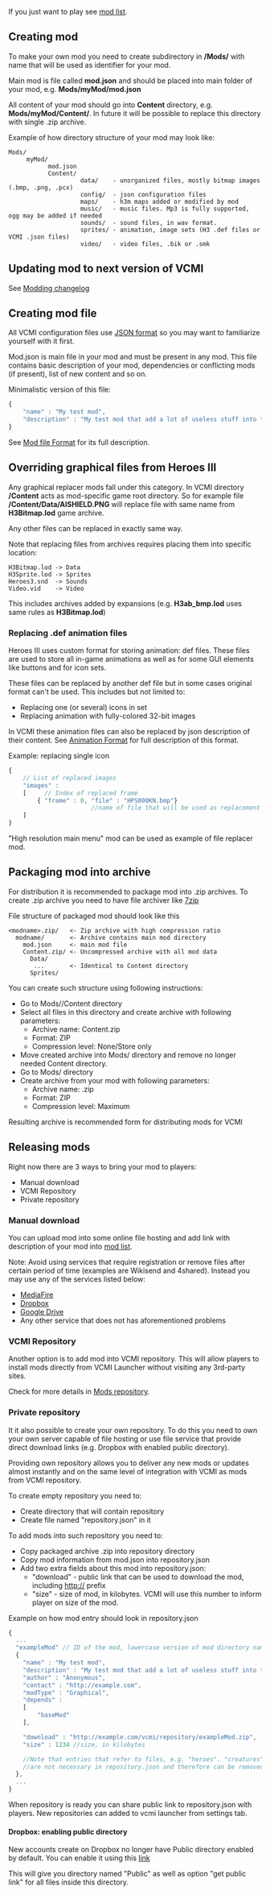 If you just want to play see [mod list](mod_list "wikilink").

## Creating mod

To make your own mod you need to create subdirectory in
**<data dir>/Mods/** with name that will be used as identifier for your
mod.

Main mod is file called **mod.json** and should be placed into main
folder of your mod, e.g. **Mods/myMod/mod.json**

All content of your mod should go into **Content** directory, e.g.
**Mods/myMod/Content/**. In future it will be possible to replace this
directory with single .zip archive.

Example of how directory structure of your mod may look like:

    Mods/
         myMod/
               mod.json
               Content/
                        data/    - unorganized files, mostly bitmap images (.bmp, .png, .pcx)
                        config/  - json configuration files
                        maps/    - h3m maps added or modified by mod
                        music/   - music files. Mp3 is fully supported, ogg may be added if needed
                        sounds/  - sound files, in wav format.
                        sprites/ - animation, image sets (H3 .def files or VCMI .json files)
                        video/   - video files, .bik or .smk

## Updating mod to next version of VCMI

See [Modding changelog](Modding_changelog "wikilink")

## Creating mod file

All VCMI configuration files use [JSON
format](http://en.wikipedia.org/wiki/Json) so you may want to
familiarize yourself with it first.

Mod.json is main file in your mod and must be present in any mod. This
file contains basic description of your mod, dependencies or conflicting
mods (if present), list of new content and so on.

Minimalistic version of this file:

``` javascript
{
    "name" : "My test mod",
    "description" : "My test mod that add a lot of useless stuff into the game"
}
```

See [Mod file Format](Mod_file_Format "wikilink") for its full
description.

## Overriding graphical files from Heroes III

Any graphical replacer mods fall under this category. In VCMI directory
**<mod name>/Content** acts as mod-specific game root directory. So for
example file **<mod name>/Content/Data/AISHIELD.PNG** will replace file
with same name from **H3Bitmap.lod** game archive.

Any other files can be replaced in exactly same way.

Note that replacing files from archives requires placing them into
specific location:

    H3Bitmap.lod -> Data
    H3Sprite.lod -> Sprites
    Heroes3.snd  -> Sounds
    Video.vid    -> Video

This includes archives added by expansions (e.g. **H3ab_bmp.lod** uses
same rules as **H3Bitmap.lod**)

### Replacing .def animation files

Heroes III uses custom format for storing animation: def files. These
files are used to store all in-game animations as well as for some GUI
elements like buttons and for icon sets.

These files can be replaced by another def file but in some cases
original format can't be used. This includes but not limited to:

-   Replacing one (or several) icons in set
-   Replacing animation with fully-colored 32-bit images

In VCMI these animation files can also be replaced by json description
of their content. See [Animation Format](Animation_Format "wikilink")
for full description of this format.

Example: replacing single icon

``` javascript
{
	// List of replaced images
	"images" : 
	[	  // Index of replaced frame
		{ "frame" : 0, "file" : "HPS000KN.bmp"} 
		               //name of file that will be used as replacement
	]
}
```

"High resolution main menu" mod can be used as example of file replacer
mod.

## Packaging mod into archive

For distribution it is recommended to package mod into .zip archives. To
create .zip archive you need to have file archiver like
[7zip](http://www.7-zip.org)

File structure of packaged mod should look like this

    <modname>.zip/   <- Zip archive with high compression ratio
      modname/       <- Archive contains main mod directory 
        mod.json     <- main mod file
        Content.zip/ <- Uncompressed archive with all mod data
          Data/ 
           ...       <- Identical to Content directory
          Sprites/

You can create such structure using following instructions:

-   Go to Mods/<modname>/Content directory
-   Select all files in this directory and create archive with following
    parameters:
    -   Archive name: Content.zip
    -   Format: ZIP
    -   Compression level: None/Store only
-   Move created archive into Mods/<modname> directory and remove no
    longer needed Content directory.
-   Go to Mods/ directory
-   Create archive from your mod with following parameters:
    -   Archive name: <modname>.zip
    -   Format: ZIP
    -   Compression level: Maximum

Resulting archive is recommended form for distributing mods for VCMI

## Releasing mods

Right now there are 3 ways to bring your mod to players:

-   Manual download
-   VCMI Repository
-   Private repository

### Manual download

You can upload mod into some online file hosting and add link with
description of your mod into [mod list](mod_list "wikilink").

Note: Avoid using services that require registration or remove files
after certain period of time (examples are Wikisend and 4shared).
Instead you may use any of the services listed below:

-   [MediaFire](http://mediafire.com)
-   [Dropbox](https://dropbox.com)
-   [Google Drive](https://drive.google.com)
-   Any other service that does not has aforementioned problems

### VCMI Repository

Another option is to add mod into VCMI repository. This will allow
players to install mods directly from VCMI Launcher without visiting any
3rd-party sites.

Check for more details in [Mods repository](Mods_repository "wikilink").

### Private repository

It it also possible to create your own repository. To do this you need
to own your own server capable of file hosting or use file service that
provide direct download links (e.g. Dropbox with enabled public
directory).

Providing own repository allows you to deliver any new mods or updates
almost instantly and on the same level of integration with VCMI as mods
from VCMI repository.

To create empty repository you need to:

-   Create directory that will contain repository
-   Create file named "repository.json" in it

To add mods into such repository you need to:

-   Copy packaged archive <modname>.zip into repository directory
-   Copy mod information from mod.json into repository.json
-   Add two extra fields about this mod into repository.json:
    -   "download" - public link that can be used to download the mod,
        including <http://> prefix
    -   "size" - size of mod, in kilobytes. VCMI will use this number to
        inform player on size of the mod.

Example on how mod entry should look in repository.json

``` javascript
{
  ...
  "exampleMod" // ID of the mod, lowercase version of mod directory name
  {
    "name" : "My test mod",
    "description" : "My test mod that add a lot of useless stuff into the game",
    "author" : "Anonymous",
    "contact" : "http://example.com",
    "modType" : "Graphical",
    "depends" :
    [
        "baseMod"
    ],

    "download" : "http://example.com/vcmi/repository/exampleMod.zip",
    "size" : 1234 //size, in kilobytes

    //Note that entries that refer to files, e.g. "heroes". "creatures", "artifacts" and such
    //are not necessary in repository.json and therefore can be removed
  },
  ...
}
```

When repository is ready you can share public link to repository.json
with players. New repositories can added to vcmi launcher from settings
tab.

#### Dropbox: enabling public directory

New accounts create on Dropbox no longer have Public directory enabled
by default. You can enable it using this
[link](https://www.dropbox.com/enable_public_folder)

This will give you directory named "Public" as well as option "get
public link" for all files inside this directory.